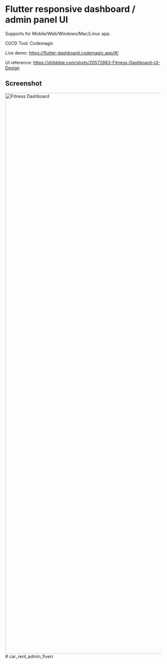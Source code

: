 # Flutter responsive dashboard / admin panel UI

Supports for Mobile/Web/Windows/Mac/Linux app.

CI/CD Tool: Codemagic

Live demo: https://flutter-dashboard.codemagic.app/#/

UI reference: https://dribbble.com/shots/20572883-Fitness-Dashboard-UI-Design  

## Screenshot

<img width="1800" alt="Fitness Dashboard" src="https://user-images.githubusercontent.com/29474697/235890315-e1bba983-2106-4936-8420-bdb286d3cfa1.png">
#   c a r _ r e n t _ a d m i n _ f i v e r r  
 